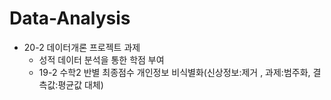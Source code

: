 # Data-Analysis

- 20-2 데이터개론 프로젝트 과제
  - 성적 데이터 분석을 통한 학점 부여
  - 19-2 수학2 반별 최종점수 개인정보 비식별화(신상정보:제거 , 과제:범주화, 결측값:평균값 대체)
